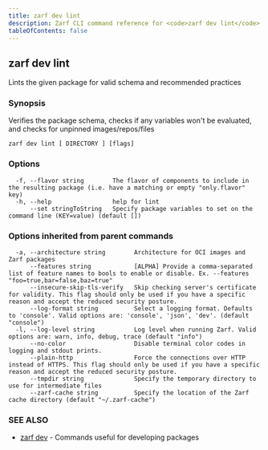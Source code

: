 ```yaml
---
title: zarf dev lint
description: Zarf CLI command reference for <code>zarf dev lint</code>.
tableOfContents: false
---
```


<!-- Page generated by Zarf; DO NOT EDIT -->

## zarf dev lint

Lints the given package for valid schema and recommended practices

### Synopsis

Verifies the package schema, checks if any variables won't be evaluated, and checks for unpinned images/repos/files

```
zarf dev lint [ DIRECTORY ] [flags]
```

### Options

```
  -f, --flavor string        The flavor of components to include in the resulting package (i.e. have a matching or empty "only.flavor" key)
  -h, --help                 help for lint
      --set stringToString   Specify package variables to set on the command line (KEY=value) (default [])
```

### Options inherited from parent commands

```
  -a, --architecture string        Architecture for OCI images and Zarf packages
      --features string            [ALPHA] Provide a comma-separated list of feature names to bools to enable or disable. Ex. --features "foo=true,bar=false,baz=true"
      --insecure-skip-tls-verify   Skip checking server's certificate for validity. This flag should only be used if you have a specific reason and accept the reduced security posture.
      --log-format string          Select a logging format. Defaults to 'console'. Valid options are: 'console', 'json', 'dev'. (default "console")
  -l, --log-level string           Log level when running Zarf. Valid options are: warn, info, debug, trace (default "info")
      --no-color                   Disable terminal color codes in logging and stdout prints.
      --plain-http                 Force the connections over HTTP instead of HTTPS. This flag should only be used if you have a specific reason and accept the reduced security posture.
      --tmpdir string              Specify the temporary directory to use for intermediate files
      --zarf-cache string          Specify the location of the Zarf cache directory (default "~/.zarf-cache")
```

### SEE ALSO

* [zarf dev](/commands/zarf_dev/)	 - Commands useful for developing packages


